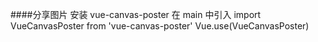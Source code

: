 ####分享图片
安装 vue-canvas-poster
在 main 中引入
import VueCanvasPoster from 'vue-canvas-poster'
Vue.use(VueCanvasPoster)

<div style="height: 100%; position: relative; overflow: hidden">
<!--弹框黑色半透明背景-->
<div @click="hidePosters" :class="{ hidePoster: showPoster }"></div>
<!--弹出的海报组件-->
<invite-poster
ref="invitePoster"
v-show="showPoster"
@hideposter="hidePosters"
@touchmove.stop.prevent ></invite-poster>
</div>
//定义变量
showPoster: false,
hidePoster: false,
//海报 dialog
.hidePoster {
position: fixed;
top: 0;
left: 0;
right: 0;
bottom: 0;
z-index: 998;
background: rgba(0, 0, 0, 0.6);
}
